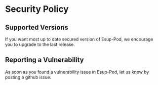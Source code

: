# Security Policy

## Supported Versions

If you want most up to date secured version of Esup-Pod,
we encourage you to upgrade to the last release.

## Reporting a Vulnerability

As soon as you found a vulnerability issue in Esup-Pod, let us know by posting a github issue.
